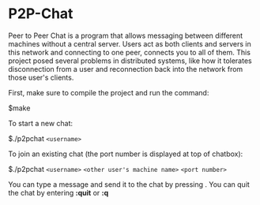 # P2P-Chat

Peer to Peer Chat is a program that allows messaging between different machines without a central server. Users act as both clients and servers in this network and connecting to one peer, connects you to all of them. This project posed several problems in distributed systems, like how it tolerates disconnection from a user and reconnection back into the network from those user's clients.


First, make sure to compile the project and run the command:

$make


To start a new chat:

$./p2pchat `<username>`


To join an existing chat (the port number is displayed at top of chatbox):

$./p2pchat `<username>` `<other user's machine name>` `<port number>`


You can type a message and send it to the chat by pressing **<Enter>**. You can quit the chat by entering **:quit** or **:q** 
